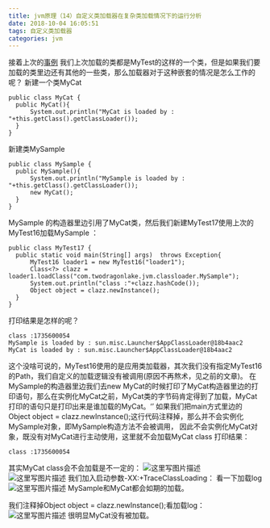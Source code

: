 ```yaml
---
title: jvm原理（14）自定义类加载器在复杂类加载情况下的运行分析
date: 2018-10-04 16:05:51
tags: 自定义类加载器
categories: jvm
---
```


接着上次的[事例](https://blog.csdn.net/wzq6578702/article/details/79601719) 我们上次加载的类都是MyTest的这样的一个类，但是如果我们要加载的类里边还有其他的一些类，那么加载器对于这种嵌套的情况是怎么工作的呢？
新建一个类MyCat
<!-- more -->
```
public class MyCat {
  public MyCat(){
      System.out.println("MyCat is loaded by : "+this.getClass().getClassLoader());
  }
}

```
新建类MySample

```
public class MySample {
  public MySample(){
      System.out.println("MySample is loaded by : "+this.getClass().getClassLoader());
      new MyCat();
  }
}
```
MySample 的构造器里边引用了MyCat类，然后我们新建MyTest17使用上次的MyTest16加载MySample ：

```
public class MyTest17 {
  public static void main(String[] args)  throws Exception{
      MyTest16 loader1 = new MyTest16("loader1");
      Class<?> clazz = loader1.loadClass("com.twodragonlake.jvm.classloader.MySample");
      System.out.println("class :"+clazz.hashCode());
      Object object = clazz.newInstance();
  }
}
```
打印结果是怎样的呢？

```
class :1735600054
MySample is loaded by : sun.misc.Launcher$AppClassLoader@18b4aac2
MyCat is loaded by : sun.misc.Launcher$AppClassLoader@18b4aac2
```
这个没啥可说的，MyTest16使用的是应用类加载器，其次我们没有指定MyTest16的Path，我们自定义的加载逻辑没有被调用(原因不再熬术，见之前的文章)。
在MySample的构造器里边我们去new MyCat的时候打印了MyCat构造器里边的打印语句，那么在实例化MyCat之前，MyCat类的字节码肯定得到了加载，MyCat打印的语句只是打印出来是谁加载的MyCat。‘’
如果我们把main方式里边的Object object = clazz.newInstance();这行代码注释掉，那么并不会实例化MySample对象，即MySample构造方法不会被调用，
因此不会实例化MyCat对象，既没有对MyCat进行主动使用，这里就不会加载MyCat class
打印结果：

```
class :1735600054
```
其实MyCat class会不会加载是不一定的：
![这里写图片描述](20180405163458487.png)  
![这里写图片描述](20180405163626185.png)
我们加入启动参数-XX:+TraceClassLoading：
看一下加载log
![这里写图片描述](20180405164301583.png)
MySample和MyCat都会如期的加载。

我们注释掉Object object = clazz.newInstance();看加载log：
![这里写图片描述](20180405164537750.png)
很明显MyCat没有被加载。
